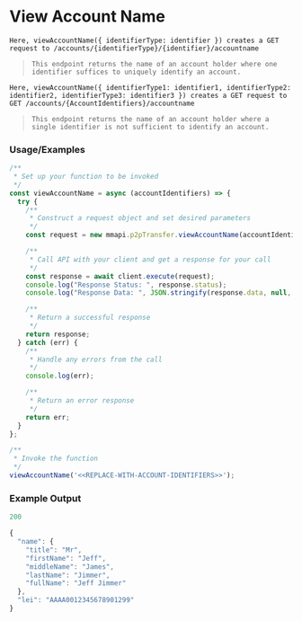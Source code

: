 # View Account Name

`Here, viewAccountName({ identifierType: identifier }) creates a GET request to /accounts/{identifierType}/{identifier}/accountname`

> `This endpoint returns the name of an account holder where one identifier suffices to uniquely identify an account.`

`Here, viewAccountName({ identifierType1: identifier1, identifierType2: identifier2, identifierType3: identifier3 }) creates a GET request to  GET /accounts/{AccountIdentifiers}/accountname`

> `This endpoint returns the name of an account holder where a single identifier is not sufficient to identify an account.`

### Usage/Examples

```javascript
/**
 * Set up your function to be invoked
 */
const viewAccountName = async (accountIdentifiers) => {
  try {
    /**
     * Construct a request object and set desired parameters
     */
    const request = new mmapi.p2pTransfer.viewAccountName(accountIdentifiers);

    /**
     * Call API with your client and get a response for your call
     */
    const response = await client.execute(request);
    console.log("Response Status: ", response.status);
    console.log("Response Data: ", JSON.stringify(response.data, null, 4));

    /**
     * Return a successful response
     */
    return response;
  } catch (err) {
    /**
     * Handle any errors from the call
     */
    console.log(err);

    /**
     * Return an error response
     */
    return err;
  }
};

/**
 * Invoke the function
 */
viewAccountName('<<REPLACE-WITH-ACCOUNT-IDENTIFIERS>>');
```

### Example Output

```javascript
200

{
  "name": {
    "title": "Mr",
    "firstName": "Jeff",
    "middleName": "James",
    "lastName": "Jimmer",
    "fullName": "Jeff Jimmer"
  },
  "lei": "AAAA0012345678901299"
}
```
